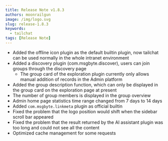 ```yaml
---
title: Release Note v1.8.3
authors: moonrailgun
image: /img/logo.svg
slug: release-1.8.3
keywords:
  - tailchat
tags: [Release Note]
---
```


- Added the offline icon plugin as the default builtin plugin, now tailchat can be used normally in the whole intranet environment
- Added a discovery plugin (com.msgbyte.discover), users can join groups through the discovery page
   - The group card of the exploration plugin currently only allows manual addition of records in the Admin platform
- Added the group description function, which can only be displayed in the group card on the exploration page at present
- The number of group members is displayed in the group overview
- Admin home page statistics time range changed from 7 days to 14 days
- Added `com.msgbyte.linkmeta` plugin as official builtin
- Fixed the problem that the logo position would shift when the sidebar scroll bar appeared
- Fixed the problem that the result returned by the AI assistant plugin was too long and could not see all the content
- Optimized cache management for some requests
